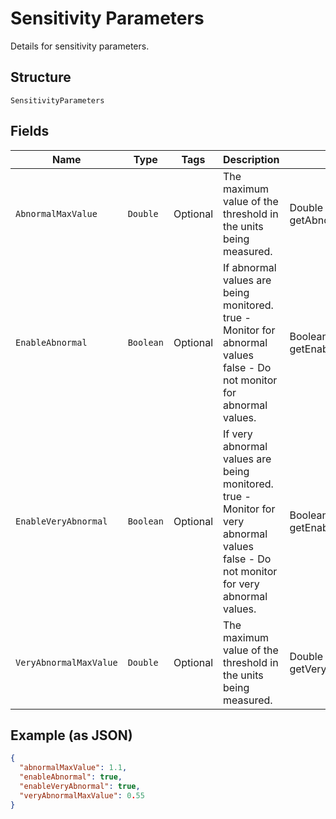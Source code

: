 
# Sensitivity Parameters

Details for sensitivity parameters.

## Structure

`SensitivityParameters`

## Fields

| Name | Type | Tags | Description | Getter | Setter |
|  --- | --- | --- | --- | --- | --- |
| `AbnormalMaxValue` | `Double` | Optional | The maximum value of the threshold in the units being measured. | Double getAbnormalMaxValue() | setAbnormalMaxValue(Double abnormalMaxValue) |
| `EnableAbnormal` | `Boolean` | Optional | If abnormal values are being monitored.<br />true - Monitor for abnormal values<br />false - Do not monitor for abnormal values. | Boolean getEnableAbnormal() | setEnableAbnormal(Boolean enableAbnormal) |
| `EnableVeryAbnormal` | `Boolean` | Optional | If very abnormal values are being monitored.<br />true - Monitor for very abnormal values<br />false - Do not monitor for very abnormal values. | Boolean getEnableVeryAbnormal() | setEnableVeryAbnormal(Boolean enableVeryAbnormal) |
| `VeryAbnormalMaxValue` | `Double` | Optional | The maximum value of the threshold in the units being measured. | Double getVeryAbnormalMaxValue() | setVeryAbnormalMaxValue(Double veryAbnormalMaxValue) |

## Example (as JSON)

```json
{
  "abnormalMaxValue": 1.1,
  "enableAbnormal": true,
  "enableVeryAbnormal": true,
  "veryAbnormalMaxValue": 0.55
}
```

